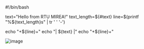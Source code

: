 #!/bin/bash

text="Hello from RTU MIREA!"
text_length=${#text}  
line=$(printf "%${text_length}s" | tr ' ' '-')  

echo "+${line}+"
echo "| ${text} |"
echo "+${line}+"


![image](https://github.com/user-attachments/assets/460c89d4-56a1-4f40-8555-99354a861a34)




